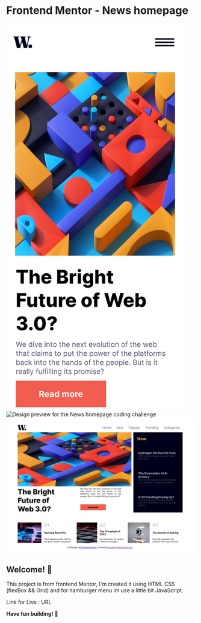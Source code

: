 # Frontend Mentor - News homepage

![Design preview for the News homepage coding challenge](./myDesign/375_code.png)
![Design preview for the News homepage coding challenge](./myDesign/375_code_menu.png)
![Design preview for the News homepage coding challenge](./myDesign/1440_code.png)

## Welcome! 👋

This project is from frontend Mentor, I'm created it using HTML CSS (flexBox && Grid) and for hamburger menu im use a little bit JavaScript.

Link for Live : URL

**Have fun building!** 🚀
